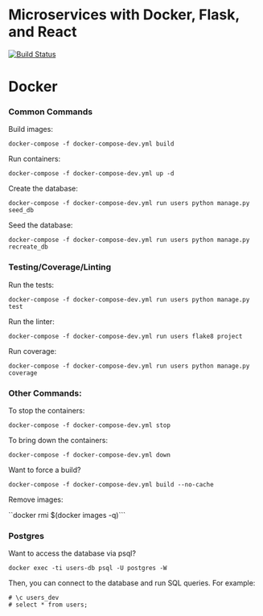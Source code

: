 # Microservices with Docker, Flask, and React

[![Build Status](https://travis-ci.org/perch24/testdriven-app.svg?branch=master)](https://travis-ci.org/perch24/testdriven-app)

# Docker

### Common Commands

Build images:

```docker-compose -f docker-compose-dev.yml build```

Run containers:

```docker-compose -f docker-compose-dev.yml up -d```

Create the database:

```docker-compose -f docker-compose-dev.yml run users python manage.py seed_db```

Seed the database:

```docker-compose -f docker-compose-dev.yml run users python manage.py recreate_db```

### Testing/Coverage/Linting

Run the tests:

```docker-compose -f docker-compose-dev.yml run users python manage.py test```

Run the linter:

```docker-compose -f docker-compose-dev.yml run users flake8 project```
  
Run coverage:

```docker-compose -f docker-compose-dev.yml run users python manage.py coverage```

### Other Commands:

To stop the containers:

```docker-compose -f docker-compose-dev.yml stop```

To bring down the containers:

```docker-compose -f docker-compose-dev.yml down```

Want to force a build?

```docker-compose -f docker-compose-dev.yml build --no-cache```

Remove images:

``docker rmi $(docker images -q)```

### Postgres

Want to access the database via psql?

```docker exec -ti users-db psql -U postgres -W```

Then, you can connect to the database and run SQL queries. For example:

```
# \c users_dev
# select * from users;
```
